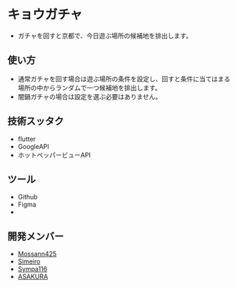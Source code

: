 # キョウガチャ
- ガチャを回すと京都で、今日遊ぶ場所の候補地を排出します。

## 使い方
- 通常ガチャを回す場合は遊ぶ場所の条件を設定し、回すと条件に当てはまる場所の中からランダムで一つ候補地を排出します。
- 闇鍋ガチャの場合は設定を選ぶ必要はありません。

## 技術スッタク
- flutter
- GoogleAPI
- ホットペッパービューAPI
  
## ツール
- Github
- Figma
- 
## 開発メンバー
- [Mossann425](https://github.com/Mossann425)
- [Simeiro](https://github.com/simeiro)
- [Sympa116](https://github.com/Sympa116)
- [ASAKURA](https://github.com/CrazyHuman00)
